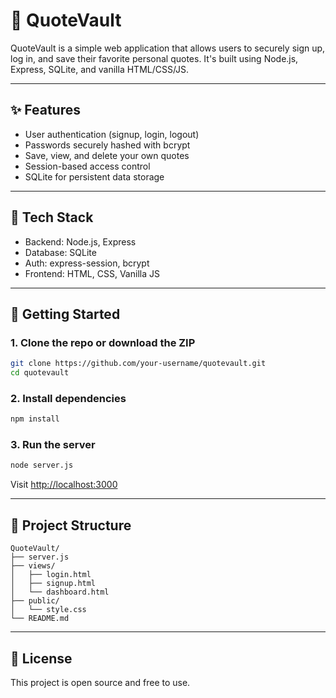 # 📓 QuoteVault

QuoteVault is a simple web application that allows users to securely sign up, log in, and save their favorite personal quotes. It's built using Node.js, Express, SQLite, and vanilla HTML/CSS/JS.

---

## ✨ Features

- User authentication (signup, login, logout)
- Passwords securely hashed with bcrypt
- Save, view, and delete your own quotes
- Session-based access control
- SQLite for persistent data storage

---

## 🧰 Tech Stack

- Backend: Node.js, Express
- Database: SQLite
- Auth: express-session, bcrypt
- Frontend: HTML, CSS, Vanilla JS

---

## 🚀 Getting Started

### 1. Clone the repo or download the ZIP

```bash
git clone https://github.com/your-username/quotevault.git
cd quotevault
```

### 2. Install dependencies

```bash
npm install
```

### 3. Run the server

```bash
node server.js
```

Visit [http://localhost:3000](http://localhost:3000)

---

## 📁 Project Structure

```
QuoteVault/
├── server.js
├── views/
│   ├── login.html
│   ├── signup.html
│   └── dashboard.html
├── public/
│   └── style.css
└── README.md
```

---

## 📜 License

This project is open source and free to use.
